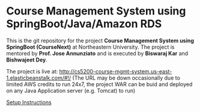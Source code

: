 # Course Management System using SpringBoot/Java/Amazon RDS
This is the git repository for the project **Course Management System using SpringBoot (CourseNext)** at Northeastern University.
The project is mentored by **Prof. Jose Annunziato** and is executed by **Biswaraj Kar** and **Bishwajeet Dey**.

The project is live at: http://cs5200-course-mgmt-system.us-east-1.elasticbeanstalk.com/#!/    (The URL may be down occasionally due to limited AWS credits to run 24x7, the project WAR can be buid and deployed on any Java Application server (e.g. Tomcat) to run)

[Setup Instructions](https://github.com/biswarajkar/cs5200-course-mgmt-system/wiki/Setup-&-Configuration)

